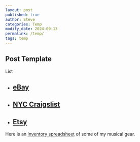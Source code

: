 ```yaml
---
layout: post
published: true
author: Steve
categories: Temp
modify_date: 2024-09-13 
permalink: /temp/
tags: temp
---
```

## Post Template

List 

- ## [eBay](https://www.ebay.com/usr/dinosaurwarlordz) 
- ## [NYC Craigslist](https://newyork.craigslist.org/search/sss?userid=47919696)
- ## [Etsy](https://etsy.me/2XCxshH)

Here is an [inventory spreadsheet](https://docs.google.com/spreadsheets/d/1WnyGeQ3Zh1zCdCykqjxP7eMWxxOVyRzB-vpHHXC08gk/edit#gid=0) of some of my musical gear.

